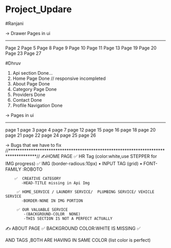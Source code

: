 # Project_Updare
#Ranjani
 
-> Drawer Pages in ui
_____________________________________
Page 2
Page 5
Page 8
Page 9
Page 10
Page 11
Page 13
Page 19
Page 20
Page 23
Page 27
 
 

#Dhruv
1. Api section Done...
2. Home Page Done // responsive incompleted
3. About Page Done 
4. Category Page Done
5. Providers Done
6. Contact Done
7. Profile Navigation Done

-> Pages in ui
_____________________________________
page 1
page 3
page 4
page 7
page 12
page 15
page 16
page 18
page 20
page 21
page 22
page 24
page 25
page 26


-> Bugs that we have to fix
//************************************************************************************//
✍️HOME PAGE
   ✅ HR Tag (color:white,use STEPPER for IMG progress)
   ✅ IMG (border-radious:10px)
   • INPUT TAG (grid)
   • FONT-FAMILY :ROBOTO 
     
   
        ✅  CREATIVE CATEGORY 
           -HEAD-TITLE missing in Api Img
           
         ✅ HOME_SERVICE / LAUNDRY SERVICE/  PLUMBING SERVICE/ VEHICLE SERVICE
           -BORDER-NONE IN IMG PORTION
           
         ✅ OUR VALUABLE SERVICE
            -(BACKGROUND-COLOR  NONE)
            -THIS SECTION IS NOT A PERFECT ACTUALLY
            
            
            
  
 ✍️ ABOUT PAGE
     ✅ BACKGROUND COLOR:WHITE IS  MISSING
     ✅ <p> AND <LIST> TAGS ,BOTH ARE HAVING IN SAME COLOR (list color is perfect)
     
 
            
